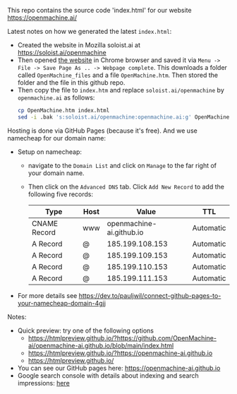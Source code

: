 This repo contains the source code 'index.html' for our website https://openmachine.ai/

Latest notes on how we generated the latest `index.html`:
  - Created the website in Mozilla soloist.ai at https://soloist.ai/openmachine
  - Then opened [the website](https://soloist.ai/openmachine) in Chrome browser and saved it via `Menu -> File -> Save Page As .. -> Webpage complete`. This downloads a folder called `OpenMachine_files` and a file `OpenMachine.htm`. Then stored the folder and the file in this github repo.
  - Then copy the file to `index.htm` and replace `soloist.ai/openmachine` by `openmachine.ai` as follows:
    ```bash
    cp OpenMachine.htm index.html
    sed -i .bak 's:soloist.ai/openmachine:openmachine.ai:g' OpenMachine.htm
    ```

Hosting is done via GitHub Pages (because it's free). And we use namecheap for our domain name:
- Setup on namecheap:
  - navigate to the `Domain List` and click on `Manage` to the far right of your domain name.
  - Then click on the `Advanced DNS` tab. Click `Add New Record` to add the following five records:

     | Type         | Host | Value                    | TTL       |
     |--------------|------|--------------------------|-----------|
     | CNAME Record | www  | openmachine-ai.github.io | Automatic |
     | A Record     | @    | 185.199.108.153          | Automatic |
     | A Record     | @    | 185.199.109.153          | Automatic |
     | A Record     | @    | 185.199.110.153          | Automatic |
     | A Record     | @    | 185.199.111.153          | Automatic |
- For more details see https://dev.to/pauljwil/connect-github-pages-to-your-namecheap-domain-4gjj

Notes:
- Quick preview: try one of the following options
  - https://htmlpreview.github.io/?https://github.com/OpenMachine-ai/openmachine-ai.github.io/blob/main/index.html
  - https://htmlpreview.github.io/?https://openmachine-ai.github.io
  - https://htmlpreview.github.io/
- You can see our GitHub pages here: https://openmachine-ai.github.io
- Google search console with details about indexing and search impressions: [here](https://search.google.com/search-console?resource_id=sc-domain%3Aopenmachine.ai&hl=en)

